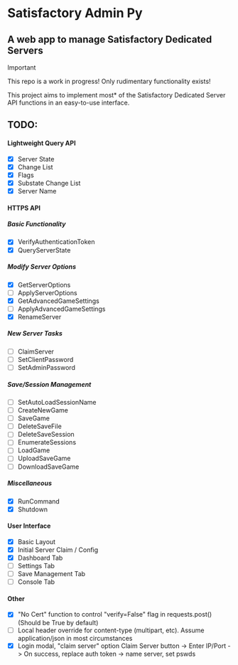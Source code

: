 # Satisfactory Admin Py
## A web app to manage Satisfactory Dedicated Servers
> [!IMPORTANT]
> This repo is a work in progress! Only rudimentary functionality exists!

This project aims to implement most* of the Satisfactory Dedicated Server API functions in an easy-to-use interface.

## TODO:
#### Lightweight Query API
- [x] Server State
- [x] Change List
- [x] Flags
- [x] Substate Change List
- [x] Server Name

#### HTTPS API
##### Basic Functionality
- [x] VerifyAuthenticationToken
- [x] QueryServerState
##### Modify Server Options
- [x] GetServerOptions
- [ ] ApplyServerOptions
- [x] GetAdvancedGameSettings
- [ ] ApplyAdvancedGameSettings
- [x] RenameServer
##### New Server Tasks
- [ ] ClaimServer
- [ ] SetClientPassword
- [ ] SetAdminPassword
##### Save/Session Management
- [ ] SetAutoLoadSessionName
- [ ] CreateNewGame
- [ ] SaveGame
- [ ] DeleteSaveFile
- [ ] DeleteSaveSession
- [ ] EnumerateSessions
- [ ] LoadGame
- [ ] UploadSaveGame
- [ ] DownloadSaveGame
##### Miscellaneous
- [x] RunCommand
- [x] Shutdown

#### User Interface
- [x] Basic Layout
- [x] Initial Server Claim / Config
- [x] Dashboard Tab
- [ ] Settings Tab
- [ ] Save Management Tab
- [ ] Console Tab

#### Other
- [x] "No Cert" function to control "verify=False" flag in requests.post() (Should be True by default)
- [ ] Local header override for content-type (multipart, etc). Assume application/json in most circumstances
- [x] Login modal, "claim server" option
    Claim Server button -> Enter IP/Port -> On success, replace auth token -> name server, set pswds
